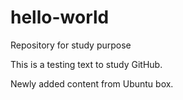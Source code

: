 # hello-world
Repository for study purpose

This is a testing text to study GitHub.

Newly added content from Ubuntu box.
